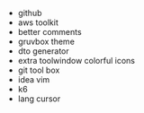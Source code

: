 - github
- aws toolkit
- better comments
- gruvbox theme
- dto generator
- extra toolwindow colorful icons
- git tool box
- idea vim 
- k6
- lang cursor